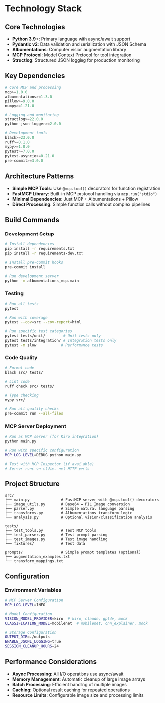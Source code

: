 # Technology Stack

## Core Technologies

- **Python 3.9+**: Primary language with async/await support
- **Pydantic v2**: Data validation and serialization with JSON Schema
- **Albumentations**: Computer vision augmentation library
- **MCP Protocol**: Model Context Protocol for tool integration
- **Structlog**: Structured JSON logging for production monitoring

## Key Dependencies

```python
# Core MCP and processing
mcp>=1.0.0
albumentations>=1.3.0
pillow>=9.0.0
numpy>=1.21.0

# Logging and monitoring
structlog>=22.0.0
python-json-logger>=2.0.0

# Development tools
black>=23.0.0
ruff>=0.1.0
mypy>=1.0.0
pytest>=7.0.0
pytest-asyncio>=0.21.0
pre-commit>=3.0.0
```

## Architecture Patterns

- **Simple MCP Tools**: Use `@mcp.tool()` decorators for function registration
- **FastMCP Library**: Built-in MCP protocol handling via `mcp.run("stdio")`
- **Minimal Dependencies**: Just MCP + Albumentations + Pillow
- **Direct Processing**: Simple function calls without complex pipelines

## Build Commands

### Development Setup

```bash
# Install dependencies
pip install -r requirements.txt
pip install -r requirements-dev.txt

# Install pre-commit hooks
pre-commit install

# Run development server
python -m albumentations_mcp.main
```

### Testing

```bash
# Run all tests
pytest

# Run with coverage
pytest --cov=src --cov-report=html

# Run specific test categories
pytest tests/unit/        # Unit tests only
pytest tests/integration/ # Integration tests only
pytest -m slow           # Performance tests
```

### Code Quality

```bash
# Format code
black src/ tests/

# Lint code
ruff check src/ tests/

# Type checking
mypy src/

# Run all quality checks
pre-commit run --all-files
```

### MCP Server Deployment

```bash
# Run as MCP server (for Kiro integration)
python main.py

# Run with specific configuration
MCP_LOG_LEVEL=DEBUG python main.py

# Test with MCP Inspector (if available)
# Server runs on stdio, not HTTP ports
```

## Project Structure

```
src/
├── main.py              # FastMCP server with @mcp.tool() decorators
├── image_utils.py       # Base64 ↔ PIL Image conversion
├── parser.py            # Simple natural language parsing
├── transforms.py        # Albumentations transform logic
└── analysis.py          # Optional vision/classification analysis

tests/
├── test_tools.py        # Test MCP tools
├── test_parser.py       # Test prompt parsing
├── test_images.py       # Test image handling
└── fixtures/            # Test data

prompts/                 # Simple prompt templates (optional)
├── augmentation_examples.txt
└── transform_mappings.txt
```

## Configuration

### Environment Variables

```bash
# MCP Server Configuration
MCP_LOG_LEVEL=INFO

# Model Configuration
VISION_MODEL_PROVIDER=kiro  # kiro, claude, gpt4v, mock
CLASSIFICATION_MODEL=mobilenet  # mobilenet, cnn_explainer, mock

# Storage Configuration
OUTPUT_DIR=./outputs
ENABLE_JSONL_LOGGING=true
SESSION_CLEANUP_HOURS=24
```

## Performance Considerations

- **Async Processing**: All I/O operations use async/await
- **Memory Management**: Automatic cleanup of large image arrays
- **Batch Processing**: Efficient handling of multiple images
- **Caching**: Optional result caching for repeated operations
- **Resource Limits**: Configurable image size and processing limits
